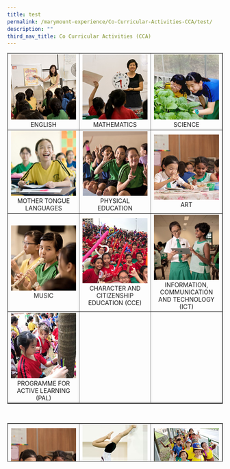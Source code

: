 ```yaml
---
title: test
permalink: /marymount-experience/Co-Curricular-Activities-CCA/test/
description: ""
third_nav_title: Co Curricular Activities (CCA)
---
```

<table style="border-collapse: collapse; width: 100%;" border="1">
  <tbody>
    <tr>
      <td style="width: 33.3333%; text-align: center;">
        <a href="/marymount-experience/curriculum/english"><img src="/images/c1.jpg" alt="c1"></a> ENGLISH
      </td>
      <td style="width: 33.3333%; text-align: center;">
        <a href="/marymount-experience/curriculum/mathematics/"><img src="/images/c2.jpg" alt="c2"></a> MATHEMATICS
      </td>
      <td style="width: 33.3333%; text-align: center;">
        <a href="/marymount-experience/curriculum/science"><img src="/images/c3.jpg" alt="c3"></a> SCIENCE
      </td>
    </tr>
    <tr>
      <td style="width: 33.3333%; text-align: center;">
        <a href="/marymount-experience/curriculum/mother-tongue-languages"><img src="/images/c4.jpg" alt="c4"></a> MOTHER TONGUE LANGUAGES
      </td>
      <td style="width: 33.3333%; text-align: center;">
        <a href="/marymount-experience/curriculum/physical-education"><img src="/images/c5.jpg" alt="c5"></a> PHYSICAL EDUCATION
      </td>
      <td style="width: 33.3333%; text-align: center;">
        <a href="/marymount-experience/curriculum/aesthetics-art"><img src="/images/c6.jpg" alt="c6"></a> ART
      </td>
    </tr>
    <tr>
      <td style="width: 33.3333%; text-align: center;">
        <a href="/marymount-experience/curriculum/aesthetics-music"><img src="/images/c7.jpg" alt="c7"></a> MUSIC
      </td>
      <td style="width: 33.3333%; text-align: center;">
        <a href="/marymount-experience/curriculum/character-and-citizenship-education-cce"><img src="/images/c8.jpg" alt="c8"></a> CHARACTER AND CITIZENSHIP EDUCATION (CCE)
      </td>
      <td style="width: 33.3333%; text-align: center;">
        <a href="/marymount-experience/curriculum/information-communication-and-technology-ict"><img src="/images/c9.jpg" alt="c9"></a> INFORMATION, COMMUNICATION AND TECHNOLOGY (ICT)
      </td>
    </tr>
    <tr>
      <td style="width: 33.3333%; text-align: center;">
        <a href="/marymount-experience/curriculum/programme-for-active-learning-pal/"><img src="/images/c0.jpg" alt="c0"></a> PROGRAMME FOR ACTIVE LEARNING (PAL)
      </td>
      <td style="width: 33.3333%; text-align: center;">&nbsp;</td>
      <td style="width: 33.3333%; text-align: center;">&nbsp;</td>
    </tr>
  </tbody>
</table>

<br>

<table style="border-collapse: collapse; width: 100%; height: 90px;" border="1">
  <tbody>
    <tr>
      <td style="width: 33.3333%; text-align: center;">
        <a href="/marymount-experience/co-curricular-activities-cca/art-club"><img src="/images/cca1.jpg" alt="c1"></a> ART CLUB
      </td>
       <td style="width: 33.3333%; text-align: center;">
        <a href="/marymount-experience/co-curricular-activities-cca/artistic-gymnastics"><img src="/images/cca2.jpg"></a>ARTISTIC GYMNASTICS
      </td>
      <td style="width: 33.3333%; text-align: center;">
        <a href="/marymount-experience/co-curricular-activities-cca/brownies"><img src="/images/cca3.jpg"></a>BROWNIES
      </td>
    </tr>
   <td style="width: 33.3333%; text-align: center;">
        <a href="/marymount-experience/co-curricular-activities-cca/choir"><img src="/images/cca4.jpg"></a>CHOIR
  <td style="width: 33.3333%; text-align: center;">
        <a href="/marymount-experience/co-curricular-activities-cca/dance-ensemble"><img src="/images/cca5.jpg"></a>DANCE ENSEMBLE
      </td>
      <td style="width: 33.3333%; text-align: center;">
        <a href="/marymount-experience/co-curricular-activities-cca/drame-club"><img src="/images/cca6.jpg"></a>DRAMA CLUB
      </td>
    </tr>
    <tr style="height: 36px;">
      <td style="width: 33.3333%; height: 36px; text-align: center;">
        <a href="/marymount-experience/co-curricular-activities-cca/environmental-science-club"><img src="images/cca7.jpg" alt="cca7"></a>ENVIRONMENTAL SCIENCE CLUB
      </td>
      <td style="width: 33.3333%; height: 36px; text-align: center;">
        <a href="/marymount-experience/co-curricular-activities-cca/netball"><img src="images/cca8.jpg" alt="cca8"></a>NETBALL
      </td>
      <td style="width: 33.3333%; height: 36px; text-align: center;">
        <a href="/marymount-experience/co-curricular-activities-cca/percussion-ensemble"><img src="images/cca9.jpg" alt="cca9"></a>PERCUSSION ENSEMBLE
      </td>
    </tr>
    <tr style="height: 18px;">
      <td style="width: 33.3333%; height: 18px; text-align: center;">
        <a href="/marymount-experience/co-curricular-activities-cca/rhythmic-gymnastics"><img src="images/cca10.jpg" alt="cca10"></a>RHYTHMIC GYMNASTICS
      </td>
      <td style="width: 33.3333%; height: 18px; text-align: center;">
        <a href="/marymount-experience/co-curricular-activities-cca/tennis"><img src="images/cca11.jpg" alt="cca11"></a>TENNIS
      </td>
      <td style="width: 33.3333%; height: 18px; text-align: center;">&nbsp;</td>
    </tr>
  </tbody>
</table>